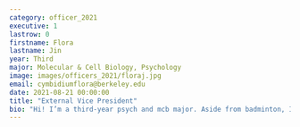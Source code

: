 ```yaml
---
category: officer_2021
executive: 1
lastrow: 0
firstname: Flora
lastname: Jin
year: Third
major: Molecular & Cell Biology, Psychology
image: images/officers_2021/floraj.jpg
email: cymbidiumflora@berkeley.edu
date: 2021-08-21 00:00:00
title: "External Vice President"
bio: "Hi! I’m a third-year psych and mcb major. Aside from badminton, I love soccer, figure skating, and the arts! I’m always down to meet new friends and talk about anything so don’t hesitate to hit me up!"
---
```


